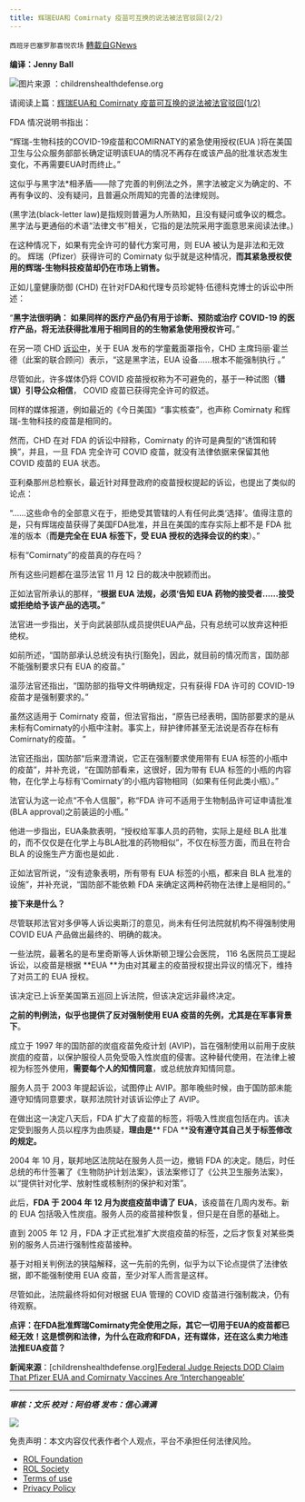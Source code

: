 ```yaml
---
title: 辉瑞EUA和 Comirnaty 疫苗可互换的说法被法官驳回(2/2)
---
```

`西班牙巴塞罗那喜悦农场` [轉載自GNews](https://gnews.org/zh-hans/1715930/)

**编译：Jenny Ball**

![](https://assets.gnews.org/wp-content/uploads/2021/12/image-121.png)图片来源 ：childrenshealthdefense.org

请阅读上篇：[辉瑞EUA和 Comirnaty 疫苗可互换的说法被法官驳回(1/2)](https://gnews.org/zh-hans/1715850/)

FDA 情况说明书指出：

“辉瑞-生物科技的COVID-19疫苗和COMIRNATY的紧急使用授权(EUA )将在美国卫生与公众服务部部长确定证明该EUA的情况不再存在或该产品的批准状态发生变化，不再需要EUA时而终止。”

这似乎与黑字法\*相矛盾——除了完善的判例法之外，黑字法被定义为确定的、不再有争议的、没有疑问，且普遍众所周知的完善的法律规则。

(黑字法(black-letter law)是指规则普遍为人所熟知，且没有疑问或争议的概念。黑字法与更通俗的术语“法律文书”相关，它指的是法院采用字面意思来阅读法律。)

在这种情况下，如果有完全许可的替代方案可用，则 EUA 被认为是非法和无效的。 辉瑞（Pfizer）获得许可的 Comirnaty 似乎就是这种情况，**而其紧急授权使用的辉瑞-生物科技疫苗却仍在市场上销售。**

正如儿童健康防御 (CHD) 在针对FDA和代理专员珍妮特·伍德科克博士的诉讼中所述：

“**黑字法很明确： 如果同样的医疗产品仍有用于诊断、预防或治疗 COVID-19 的医疗产品，将无法获得批准用于相同目的的生物紧急使用授权许可**。”

在另一项 CHD [诉讼中](https://www.globenewswire.com/en/news-release/2021/09/09/2294628/0/en/Mother-Forced-to-Sue-to-Enforce-her-Daughter-s-Right-to-a-Medical-Exemption-from-New-York-School-Mask-Mandate.html)，关于 EUA 发布的学童戴面罩指令，CHD 主席玛丽·霍兰德（此案的联合顾问）表示，“这是黑字法，EUA 设备……根本不能强制执行 。”

尽管如此，许多媒体仍将 COVID 疫苗授权称为不可避免的，基于一种试图（**错误）引导公众相信**， COVID 疫苗已获得完全许可的叙述。

同样的媒体报道，例如最近的《今日美国》“事实核查”，也声称 Comirnaty 和辉瑞-生物科技的疫苗是相同的。

然而，CHD 在对 FDA 的诉讼中辩称，Comirnaty 的许可是典型的“诱饵和转换”，并且，一旦 FDA 完全许可 COVID 疫苗，就没有法律依据来保留其他 COVID 疫苗的 EUA 状态。

亚利桑那州总检察长，最近针对拜登政府的疫苗授权提起的诉讼，也提出了类似的论点：

“……这些命令的全部意义在于，拒绝受其管辖的人有任何此类‘选择’。值得注意的是，只有辉瑞疫苗获得了美国FDA批准，并且在美国的库存实际上都不是 FDA 批准的版本（**而是完全在 EUA 标签下，受 EUA 授权的选择会议的约束**）。”

标有“Comirnaty”的疫苗真的存在吗？

所有这些问题都在温莎法官 11 月 12 日的裁决中脱颖而出。

正如法官所承认的那样，“**根据 EUA 法规，必须‘告知 EUA 药物的接受者……接受或拒绝给予该产品的选项。”**

法官进一步指出，关于向武装部队成员提供EUA产品，只有总统可以放弃这种拒绝权。

如前所述，“国防部承认总统没有执行[豁免]，因此，就目前的情况而言，国防部不能强制要求只有 EUA 的疫苗。”

温莎法官还指出，“国防部的指导文件明确规定，只有获得 FDA 许可的 COVID-19 疫苗才是强制要求的。”

虽然这适用于 Comirnaty 疫苗，但法官指出，“原告已经表明，国防部要求的是从未标有Comirnaty的小瓶中注射。事实上，辩护律师甚至无法说是否存在标有Comirnaty的疫苗。 ”

法官还指出，国防部“后来澄清说，它正在强制要求使用带有 EUA 标签的小瓶中的疫苗”，并补充说，“在国防部看来，这很好，因为带有 EUA 标签的小瓶的内容物，在化学上与标有‘Comirnaty’的小瓶内容物相同（如果有任何此类小瓶）。”

法官认为这一论点“不令人信服”，称“FDA 许可不适用于生物制品许可证申请批准(BLA approval)之前装运的小瓶。”

他进一步指出，EUA条款表明，“授权给军事人员的药物，实际上是经 BLA 批准的，而不仅仅是在化学上与BLA批准的药物相似”，不仅在标签方面，而且在符合 BLA 的设施生产方面也是如此 .

正如法官所说，“没有迹象表明，所有带有 EUA 标签的小瓶，都来自 BLA 批准的设施”，并补充说，“国防部不能依赖 FDA 来确定这两种药物在法律上是相同的。”

**接下来是什么？**

尽管联邦法官对多伊等人诉讼奥斯汀的意见，尚未有任何法院就机构不得强制使用 COVID EUA 产品做出最终的、明确的裁决。

一些法院，最著名的是布里奇斯等人诉休斯顿卫理公会医院， 116 名医院员工提起诉讼，以疫苗是根据 **EUA **为由对其雇主的疫苗授权提出异议的情况下，维持了对员工的 EUA 授权。

该决定已上诉至美国第五巡回上诉法院，但该决定远非最终决定。

**之前的判例法，似乎也提供了反对强制使用 EUA 疫苗的先例，尤其是在军事背景下**。

成立于 1997 年的国防部的炭疽疫苗免疫计划 (AVIP)，旨在强制使用以前用于皮肤炭疽的疫苗，以保护服役人员免受吸入性炭疽的侵害。这种替代使用，在法律上被视为标签外使用，**需要每个人的知情同意**，或总统放弃知情同意。

服务人员于 2003 年提起诉讼，试图停止 AVIP。那年晚些时候，由于国防部未能遵守知情同意要求，联邦法院针对该诉讼停止了 AVIP。

在做出这一决定八天后，FDA 扩大了疫苗的标签，将吸入性炭疽包括在内。该决定受到服务人员以程序为由质疑，**理由是**** FDA ****没有遵守其自己关于标签修改的规定。**

2004 年 10 月，联邦地区法院站在服务人员一边，撤销 FDA 的决定。随后，时任总统的布什签署了《生物防护计划法案》，该法案修订了《公共卫生服务法案》，以“提供针对化学、放射性或核制剂的保护和对策”。

此后，**FDA ****于**** 2004 ****年**** 12 ****月为炭疽疫苗申请了**** EUA**，该疫苗在几周内发布。新的 EUA 包括吸入性炭疽。服务人员的疫苗接种恢复，但只是在自愿的基础上。

直到 2005 年 12 月，FDA 才正式批准扩大炭疽疫苗的标签，之后才恢复对某些类别的服务人员进行强制性疫苗接种。

基于对相关判例法的狭隘解释，这一先前的先例，似乎为以下论点提供了法律依据，即不能强制使用 EUA 疫苗，至少对军人而言是这样。

尽管如此，法院最终将如何对根据 EUA 管理的 COVID 疫苗进行强制裁决，仍有待观察。

**点评：在FDA批准辉瑞Comirnaty完全使用之际，其它一切用于EUA的疫苗都已经无效！这是惯例和法律，为什么在政府和FDA，还有媒体，还在这么卖力地违法推EUA疫苗？**

**新闻来源**：[childrenshealthdefense.org][Federal Judge Rejects DOD Claim That Pfizer EUA and Comirnaty Vaccines Are ‘Interchangeable’](https://childrenshealthdefense.org/defender/judge-allen-winsor-pfizer-eua-comirnaty-vaccines-interchangeable/)

* * *

***审核：文乐
校对：阿伯塔
发布：信心满满***

![](https://assets.gnews.org/wp-content/uploads/2021/12/GNEWS_CH.-1-3.jpeg)



 

免责声明：本文内容仅代表作者个人观点，平台不承担任何法律风险。

- [ROL Foundation](https://rolfoundation.org/)
- [ROL Society](https://rolsociety.org/)
- [Terms of use](https://gnews.org/terms-of-use-3/)
- [Privacy Policy](https://gnews.org/privacy-policy/)
